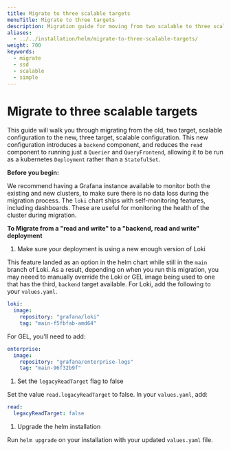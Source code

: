 ```yaml
---
title: Migrate to three scalable targets
menuTitle: Migrate to three targets
description: Migration guide for moving from two scalable to three scalable targets
aliases:
  - ../../installation/helm/migrate-to-three-scalable-targets/
weight: 700
keywords:
  - migrate
  - ssd
  - scalable
  - simple
---
```


# Migrate to three scalable targets

This guide will walk you through migrating from the old, two target, scalable configuration to the new, three target, scalable configuration. This new configuration introduces a `backend` component, and reduces the `read` component to running just a `Querier` and `QueryFrontend`, allowing it to be run as a kubernetes `Deployment` rather than a `StatefulSet`.

**Before you begin:**

We recommend having a Grafana instance available to monitor both the existing and new clusters, to make sure there is no data loss during the migration process. The `loki` chart ships with self-monitoring features, including dashboards. These are useful for monitoring the health of the cluster during migration.

**To Migrate from a "read and write" to a "backend, read and write" deployment**

1. Make sure your deployment is using a new enough version of Loki

This feature landed as an option in the helm chart while still in the `main` branch of Loki. As a result, depending on when you run this migration, you may neeed to manually override the Loki or GEL image being used to one that has the third, `backend` target available. For Loki, add the following to your `values.yaml`.

```yaml
loki:
  image:
    repository: "grafana/loki"
    tag: "main-f5fbfab-amd64"
```

For GEL, you'll need to add:

```yaml
enterprise:
  image:
    repository: "grafana/enterprise-logs"
    tag: "main-96f32b9f"
```

1. Set the `legacyReadTarget` flag to false

Set the value `read.legacyReadTarget` to false. In your `values.yaml`, add:

```yaml
read:
  legacyReadTarget: false
```

1. Upgrade the helm installation

Run `helm upgrade` on your installation with your updated `values.yaml` file.
